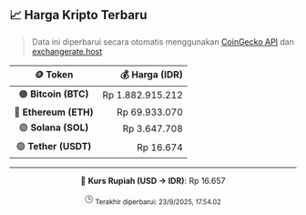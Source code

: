 

<!-- HARGA_KRIPTO -->
## 📈 Harga Kripto Terbaru

> Data ini diperbarui secara otomatis menggunakan [CoinGecko API](https://www.coingecko.com/) dan [exchangerate.host](https://exchangerate.host/)

<div align="center">

| 🪙 Token | 💰 Harga (IDR) |
|:------:|---------------:|
| 🟠 **Bitcoin (BTC)**   | Rp 1.882.915.212 |
| 🔵 **Ethereum (ETH)**  | Rp 69.933.070 |
| 🟣 **Solana (SOL)**    | Rp 3.647.708 |
| 🟢 **Tether (USDT)**   | Rp 16.674 |

---

💱 **Kurs Rupiah (USD → IDR)**: Rp 16.657

🕒 <sub>Terakhir diperbarui: 23/9/2025, 17.54.02</sub>

</div>
<!-- /HARGA_KRIPTO -->